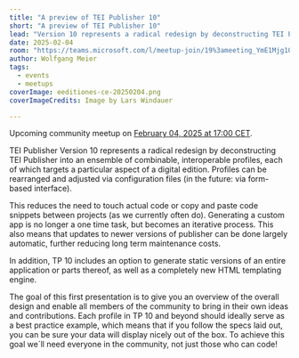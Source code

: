 ```yaml
---
title: "A preview of TEI Publisher 10"
short: "A preview of TEI Publisher 10"
lead: "Version 10 represents a radical redesign by deconstructing TEI Publisher into an ensemble of combinable, interoperable profiles, each of which targets a particular aspect of a digital edition."
date: 2025-02-04
room: "https://teams.microsoft.com/l/meetup-join/19%3ameeting_YmE1Mjg1OWMtYzhmOS00MjNlLWFjMGYtNzdlOTEyNmQyYWQz%40thread.v2/0?context=%7b%22Tid%22%3a%22bd21f2e9-9af5-42a1-8caf-eb264278467f%22%2c%22Oid%22%3a%227e4db3d1-dfdc-46a5-b4f2-aaea8a156edb%22%7d"
author: Wolfgang Meier
tags:
  - events
  - meetups
coverImage: eeditiones-ce-20250204.png  
coverImageCredits: Image by Lars Windauer

---
```


Upcoming community meetup on [February 04, 2025 at 17:00 CET](https://www.timeanddate.com/worldclock/fixedtime.html?msg=e-editiones+community+meetup&iso=20250204T17&p1=1425&ah=1).

TEI Publisher Version 10 represents a radical redesign by deconstructing TEI Publisher into an ensemble of combinable, interoperable profiles, each of which targets a particular aspect of a digital edition. Profiles can be rearranged and adjusted via configuration files (in the future: via form-based interface). 

This reduces the need to touch actual code or copy and paste code snippets between projects (as we currently often do). Generating a custom app is no longer a one time task, but becomes an iterative process. This also means that updates to newer versions of publisher can be done largely automatic, further reducing long term maintenance costs.

In addition, TP 10 includes an option to generate static versions of an entire application or parts thereof, as well as a completely new HTML templating engine.

The goal of this first presentation is to give you an overview of the overall design and enable all members of the community to bring in their own ideas and contributions. Each profile in TP 10 and beyond should ideally serve as a best practice example, which means that if you follow the specs laid out, you can be sure your data will display nicely out of the box. To achieve this goal we´ll need everyone in the community, not just those who can code!